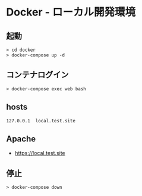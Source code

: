 # Docker - ローカル開発環境

## 起動
```
> cd docker
> docker-compose up -d
```

## コンテナログイン
```shell
> docker-compose exec web bash
```

## hosts
```
127.0.0.1  local.test.site
```

## Apache
- https://local.test.site

## 停止
```
> docker-compose down
```
